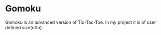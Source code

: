 # Gomoku
Gomoku is an advanced version of Tic-Tac-Toe. In my project it is of user defined size(nXn).

